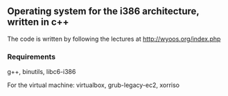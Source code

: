 ## Operating system for the i386 architecture, written in c++
The code is written by following the lectures at http://wyoos.org/index.php
### Requirements
g++, binutils, libc6-i386

For the virtual machine:
virtualbox, grub-legacy-ec2, xorriso

